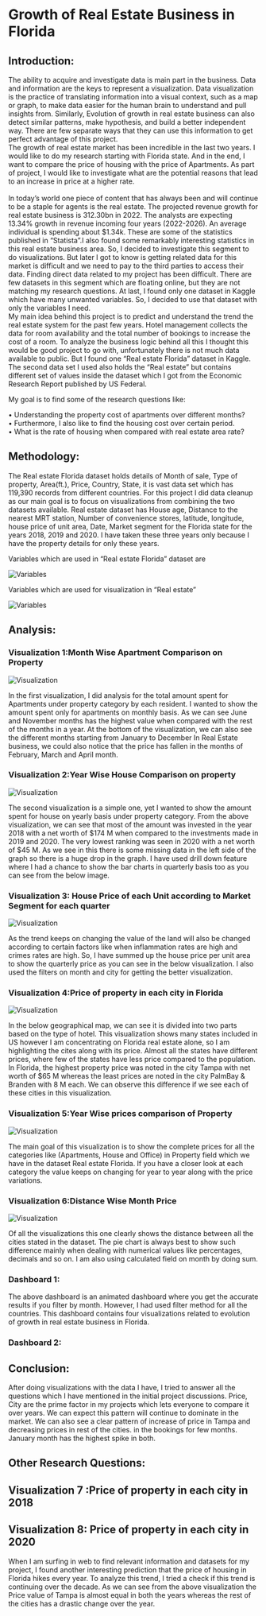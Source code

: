 # Growth of Real Estate Business in Florida

## Introduction:

The ability to acquire and investigate data is main part in the business. Data and information are the keys to represent a visualization. Data visualization is the practice of translating information into a visual context, such as a map or graph, to make data easier for the human brain to understand and pull insights from. 
Similarly, Evolution of growth in real estate business can also detect similar patterns, make hypothesis, and build a better independent way. There are few separate ways that they can use this information to get perfect advantage of this project.
<br>
The growth of real estate market has been incredible in the last two years. I would like to do my research starting with Florida state. And in the end, I want to compare the price of housing with the price of Apartments. As part of project, I would like to investigate what are the potential reasons that lead to an increase in price at a higher rate.
<br>
<br>
In today’s world one piece of content that has always been and will continue to be a staple for agents is the real estate. The projected revenue growth for real estate business is 312.30bn in 2022. The analysts are expecting 13.34% growth in revenue incoming four years (2022-2026). An average individual is spending about $1.34k. These are some of the statistics published in “Statista”.I also found some remarkably interesting statistics in this real estate business area. So, I decided to investigate this segment to do visualizations. But later I got to know is getting related data for this market is difficult and we need to pay to the third parties to access their data. Finding direct data related to my project has been difficult. There are few datasets in this segment which are floating online, but they are not matching my research questions. At last, I found only one dataset in Kaggle which have many unwanted variables. So, I decided to use that dataset with only the variables I need.
<br>
My main idea behind this project is to predict and understand the trend the real estate system for the past few years. Hotel management collects the data for room availability and the total number of bookings to increase the cost of a room. To analyze the business logic behind all this I thought this would be good project to go with, unfortunately there is not much data available to public. But I found one “Real estate Florida” dataset in Kaggle. The second data set I used also holds the “Real estate” but contains different set of values inside the dataset which I got from the Economic Research Report published by US Federal.

My goal is to find some of the research questions like:

•	Understanding the property cost of apartments over different months?
<br>
•	Furthermore, I also like to find the housing cost over certain period.
<br>
•	What is the rate of housing when compared with real estate area rate?
<br>

## Methodology:
The Real estate Florida dataset holds details of Month of sale, Type of property, Area(ft.), Price, Country, State, it is vast data set which has 119,390 records from different countries. For this project I did data cleanup as our main goal is to focus on visualizations from combining the two datasets available.
Real estate dataset has House age, Distance to the nearest MRT station, Number of convenience stores, latitude, longitude, house price of unit area, Date, Market segment for the Florida state for the years 2018, 2019 and 2020. I have taken these three years only because I have the property details for only these years.

Variables which are used in “Real estate Florida” dataset are

![Variables](https://github.com/sripriyank/Growthof_RealEstate_Business_in-Florida_Tableau/blob/main/Images/image1.jpg)

Variables which are used for visualization in “Real estate”

![Variables](https://github.com/sripriyank/Growthof_RealEstate_Business_in-Florida_Tableau/blob/main/Images/image2.jpg)


## Analysis:

### Visualization 1:Month Wise Apartment Comparison on Property

![Visualization](https://github.com/sripriyank/Growthof_RealEstate_Business_in-Florida_Tableau/blob/main/Images/images3.jpg)
 

In the first visualization, I did analysis for the total amount spent for Apartments under property category by each resident. I wanted to show the amount spent only for apartments on monthly basis. As we can see June and November months has the highest value when compared with the rest of the months in a year. At the bottom of the visualization, we can also see the different months starting from January to December
In Real Estate business, we could also notice that the price has fallen in the months of February, March and April month. 

### Visualization 2:Year Wise House Comparison on property

![Visualization](https://github.com/sripriyank/Growthof_RealEstate_Business_in-Florida_Tableau/blob/main/Images/image4.jpg)
 
The second visualization is a simple one, yet I wanted to show the amount spent for house on yearly basis under property category. From the above visualization, we can see that most of the amount was invested in the year 2018 with a net worth of $174 M when compared to the investments made in 2019 and 2020.
The very lowest ranking was seen in 2020 with a net worth of $45 	M. As we see in this there is some missing data in the left side of the graph so there is a huge drop in the graph. I have used drill down feature where I had a chance to show the bar charts in quarterly basis too as you can see from the below image.
 

### Visualization 3: House Price of each Unit according to Market Segment for each quarter

![Visualization](https://github.com/sripriyank/Growthof_RealEstate_Business_in-Florida_Tableau/blob/main/Images/image5.jpg)

As the trend keeps on changing the value of the land will also be changed according to certain factors like when inflammation rates are high and crimes rates are high. So, I have summed up the house price per unit area to show the quarterly price as you can see in the below visualization. I also used the filters on month and city for getting the better visualization.

 
### Visualization 4:Price of property in each city in Florida

![Visualization](https://github.com/sripriyank/Growthof_RealEstate_Business_in-Florida_Tableau/blob/main/Images/image6.jpg)

In the below geographical map, we can see it is divided into two parts based on the type of hotel. This visualization shows many states included in US however I am concentrating on Florida real estate alone, so I am highlighting the cites along with its price.
Almost all the states have different prices, where few of the states have less price compared to the population. In Florida, the highest property price was noted in the city Tampa with net worth of $65 M whereas the least prices are noted in the city PalmBay & Branden with 8 M each. We can observe this difference if we see each of these cities in this visualization.


### Visualization 5:Year Wise prices comparison of Property

![Visualization](https://github.com/sripriyank/Growthof_RealEstate_Business_in-Florida_Tableau/blob/main/Images/image7.jpg)

The main goal of this visualization is to show the complete prices for all the categories like (Apartments, House and Office) in Property field which we have in the dataset Real estate Florida. If you have a closer look at each category the value keeps on changing for year to year along with the price variations.

### Visualization 6:Distance Wise Month Price

![Visualization](https://github.com/sripriyank/Growthof_RealEstate_Business_in-Florida_Tableau/blob/main/Images/image8.jpg)

Of all the visualizations this one clearly shows the distance between all the cities stated in the dataset. The pie chart is always best to show such difference mainly when dealing with numerical values like percentages, decimals and so on. I am also using calculated field on month by doing sum.
 


### Dashboard 1:

The above dashboard is an animated dashboard where you get the accurate results if you filter by month. However, I had used filter method for all the countries. This dashboard contains four visualizations related to evolution of growth in real estate business in Florida.


### Dashboard 2:

  
## Conclusion:

After doing visualizations with the data I have, I tried to answer all the questions which I have mentioned in the initial project discussions. Price, City are the prime factor in my projects which lets everyone to compare it over years. We can expect this pattern will continue to dominate in the market. 
We can also see a clear pattern of increase of price in Tampa and decreasing prices in rest of the cities. in the bookings for few months. January month has the highest spike in both.

## Other Research Questions:

## Visualization 7 :Price of property in each city in 2018
 

## Visualization 8: Price of property in each city in 2020
 

When I am surfing in web to find relevant information and datasets for my project, I found another interesting prediction that the price of housing in Florida hikes every year. To analyze this trend, I tried a check if this trend is continuing over the decade.
As we can see from the above visualization the Price value of Tampa is almost equal in both the years whereas the rest of the cities has a drastic change over the year.
